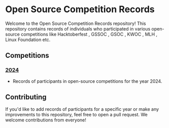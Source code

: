 # Open Source Competition Records

Welcome to the Open Source Competition Records repository! This repository contains records of individuals who participated in various open-source competitions like Hacktoberfest , GSSOC , GSOC , KWOC , MLH , Linux Foundation etc.

## Competitions

### [2024](2024/README.md)
- Records of participants in open-source competitions for the year 2024.


## Contributing

If you'd like to add records of participants for a specific year or make any improvements to this repository, feel free to open a pull request. We welcome contributions from everyone!


